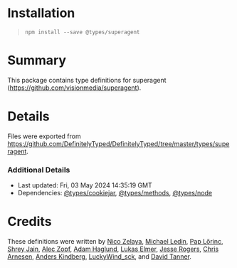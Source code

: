 # Installation
> `npm install --save @types/superagent`

# Summary
This package contains type definitions for superagent (https://github.com/visionmedia/superagent).

# Details
Files were exported from https://github.com/DefinitelyTyped/DefinitelyTyped/tree/master/types/superagent.

### Additional Details
 * Last updated: Fri, 03 May 2024 14:35:19 GMT
 * Dependencies: [@types/cookiejar](https://npmjs.com/package/@types/cookiejar), [@types/methods](https://npmjs.com/package/@types/methods), [@types/node](https://npmjs.com/package/@types/node)

# Credits
These definitions were written by [Nico Zelaya](https://github.com/NicoZelaya), [Michael Ledin](https://github.com/mxl), [Pap Lőrinc](https://github.com/paplorinc), [Shrey Jain](https://github.com/shreyjain1994), [Alec Zopf](https://github.com/zopf), [Adam Haglund](https://github.com/beeequeue), [Lukas Elmer](https://github.com/lukaselmer), [Jesse Rogers](https://github.com/theQuazz), [Chris Arnesen](https://github.com/carnesen), [Anders Kindberg](https://github.com/ghostganz), [LuckyWind_sck](https://github.com/LuckyWindsck), and [David Tanner](https://github.com/DavidTanner).
